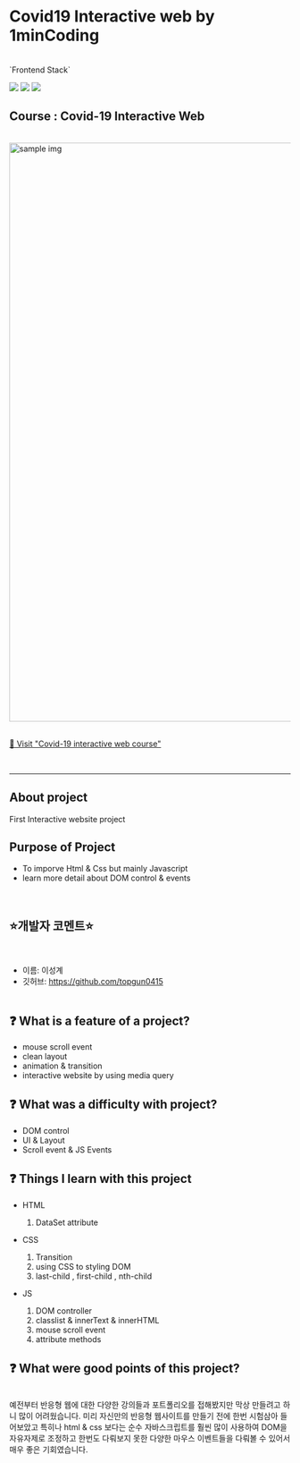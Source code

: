 <!-- @format -->

# Covid19 Interactive web by 1minCoding

 <br>
`Frontend Stack`

<img src="https://img.shields.io/badge/HTML5-E34F26.svg?&style=for-the-badge&logo=HTML5&logoColor=white" /> <img src="https://img.shields.io/badge/CSS3-1572B6.svg?&style=for-the-badge&logo=CSS3&logoColor=white" /> <img src="https://img.shields.io/badge/javascript-F7DF1E.svg?&style=for-the-badge&logo=javascript&logoColor=black" />

## Course : Covid-19 Interactive Web
<br>
<img width="1035" alt="sample img" src="https://user-images.githubusercontent.com/82861521/153161842-0000b6d9-3dad-4b1a-b59f-b3a135ff9d94.png">
<br>
<br>

[🚗 Visit "Covid-19 interactive web course"](https://topgun0415.github.io/bbc-covid19-1mincoding/)

<br>

---

## About project

First Interactive website project

## Purpose of Project

- To imporve Html & Css but mainly Javascript
- learn more detail about DOM control & events

</br>

## ⭐️개발자 코멘트⭐️

</br>

- 이름: 이성계
- 깃허브: https://github.com/topgun0415
  </br>
  </br>

## ❓ What is a feature of a project?

- mouse scroll event
- clean layout
- animation & transition
- interactive website by using media query
  </br>

## ❓ What was a difficulty with project?

- DOM control
- UI & Layout
- Scroll event & JS Events
  </br>

## ❓ Things I learn with this project

- HTML <br />

  1. DataSet attribute

- CSS <br />
  1. Transition
  2. using CSS to styling DOM
  3. last-child , first-child , nth-child
     ​
- JS <br />
  1. DOM controller
  2. classlist & innerText & innerHTML
  3. mouse scroll event
  4. attribute methods

## ❓ What were good points of this project?

</br>
예전부터 반응형 웹에 대한 다양한 강의들과 포트폴리오를 접해봤지만 막상 만들려고 하니 많이 어려웠습니다. 미리 자신만의 반응형 웹사이트를 만들기 전에 한번 시험삼아 들어보았고 특히나 html & css 보다는 순수 자바스크립트를 훨씬 많이 사용하여 DOM을 자유자제로 조정하고 한번도 다뤄보지 못한 다양한 마우스 이벤트들을 다뤄볼 수 있어서 매우 좋은 기회였습니다.
</br>
</br>
</br>
